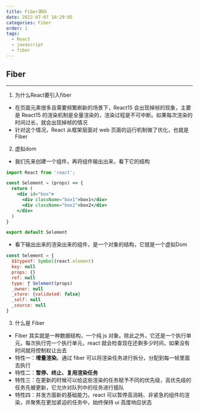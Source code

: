 ```yaml
---
title: Fiber源码
date: 2022-07-07 10:29:05
categories: Fiber
order: 1
tags:
  - React
  - javascript
  - fiber
---
```



## Fiber
---
1. 为什么React要引入fiber
- 在页面元素很多且需要频繁刷新的场景下，React15 会出现掉帧的现象，主要是 React15 的渲染机制是全量渲染的，渲染过程是不可中断。如果每次渲染的时间过长，就会出现掉帧的情况
- 针对这个情况，React 从框架层面对 web 页面的运行机制做了优化，也就是 Fiber

2. 虚拟dom
- 我们先来创建一个组件，再将组件输出出来，看下它的结构

```jsx
import React from 'react';

const Selement = (props) => {
  return (
    <div id="box">
      <div className="box1">box1</div>
      <div className="box2">box2</div>
    </div>
  )
}

export default Selement
```
- 看下输出出来的渲染出来的组件，是一个对象的结构，它就是一个虚拟Dom

```js
const Selement = {
  $$typeof: Symbol(react.element)
  key: null
  props: {}
  ref: null
  type: ƒ Selement(props)
  _owner: null
  _store: {validated: false}
  _self: null
  _source: null
}
```

3. 什么是 Fiber
- Fiber 其实就是一种数据结构，一个纯 js 对象。除此之外，它还是一个执行单元，每次执行完一个执行单元，react 就会检查现在还剩多少时间，如果没有时间就将控制权让出去
- 特性一：**增量渲染**。通过 fiber 可以将渲染任务进行拆分，分配到每一帧里面去执行
- 特性二：**暂停、终止、复用渲染任务**
- 特性三：在更新的时候可以给这些渲染的任务赋予不同的优先级，高优先级的任务先被更新，它允许对队列中的任务进行插队
- 特性四：并发方面新的基础能力。react 可以暂停高消耗、非紧急的组件的渲染，并聚焦在更加紧迫的任务中，始终保持 ui 高度响应状态